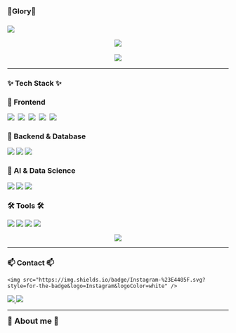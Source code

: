 
<!-- 타이틀 부분 -->
<p align="center">
  <H3>🐢Glory🐰<H3>
</p>
<a href="https://hits.seeyoufarm.com"><img src="https://hits.seeyoufarm.com/api/count/incr/badge.svg?url=https%3A%2F%2Fgithub.com%2Fdys1128%2Fdys1128&count_bg=%23333131&title_bg=%23333131&icon=github.svg&icon_color=%23E7E7E7&title=GitHub&edge_flat=false"/></a>
  <a href="https://www.instagram.com/glorypang_/">
  <p align="center">
  <a href="https://solved.ac/dys1128">
    <img src="http://mazassumnida.wtf/api/mini/generate_badge?boj=dys1128" />
  </a>
</p>

<!-- GitHub Stats -->
<p align="center">
  <img src="https://github-readme-stats.vercel.app/api?username=dys1128&show_icons=true&theme=graywhite" />
  <br>
</p>

---

<h3 align="left"><b>✨ Tech Stack ✨</b></h3>

### 🔹 Frontend
<p align="left">
  <img src="https://img.shields.io/badge/React-20232a.svg?style=for-the-badge&logo=react&logoColor=61DAFB" />&nbsp
  <img src="https://img.shields.io/badge/Redux-593D88.svg?style=for-the-badge&logo=redux&logoColor=white" />&nbsp
  <img src="https://img.shields.io/badge/html5-E34F26.svg?style=for-the-badge&logo=html5&logoColor=white" />&nbsp
  <img src="https://img.shields.io/badge/css3-1572B6.svg?style=for-the-badge&logo=css3&logoColor=white" />&nbsp
  <img src="https://img.shields.io/badge/JavaScript-F7DF1E.svg?style=for-the-badge&logo=javascript&logoColor=black" />&nbsp
</p>

### 🔹 Backend & Database
<p align="left">
  <img src="https://img.shields.io/badge/c++-%2300599C.svg?style=for-the-badge&logo=c%2B%2B&logoColor=white">
  <img src="https://img.shields.io/badge/Python-3670A0?style=for-the-badge&logo=python&logoColor=ffdd54" />
  <img src="https://img.shields.io/badge/MySQL-4479A1.svg?style=for-the-badge&logo=mysql&logoColor=white" />
</p>

### 🔹 AI & Data Science
<p align="left">
  <img src="https://img.shields.io/badge/OpenCV-5C3EE8.svg?style=for-the-badge&logo=opencv&logoColor=white" />
  <img src="https://img.shields.io/badge/Numpy-4d77cf.svg?style=for-the-badge&logo=numpy&logoColor=white" />
  <img src="https://img.shields.io/badge/Matplotlib-11557c.svg?style=for-the-badge&logo=Matplotlib&logoColor=white" />
</p>


<h3 align="left"><b>🛠 Tools 🛠</b></h3>

<p align="left">
  <img src="https://img.shields.io/badge/Git-F05033.svg?style=for-the-badge&logo=git&logoColor=white" />
  <img src="https://img.shields.io/badge/GitHub-181717.svg?style=for-the-badge&logo=github&logoColor=white" />
  <img src="https://img.shields.io/badge/Notion-F3F3F3.svg?style=for-the-badge&logo=notion&logoColor=black" />
  <img src="https://img.shields.io/badge/VS Code-0078d7.svg?style=for-the-badge&logo=visual-studio-code&logoColor=white" />
</p>

<p align="center">
  <img src="https://github-readme-stats.vercel.app/api/top-langs?username=dys1128&layout=compact&langs_count=8&theme=transparent&bg_color=30,7F7FD5,86A8E7,91EAE4&title_color=FFFFFF&text_color=FFFFFF" />
</p>

---

<h3 align="left"><b>📫 Contact 📫</b></h3>

<p align="left">
  
    <img src="https://img.shields.io/badge/Instagram-%23E4405F.svg?style=for-the-badge&logo=Instagram&logoColor=white" />
  </a>
  <a href="https://glorypang.tistory.com/">
    <img src="https://img.shields.io/badge/Tistory-FF5722?style=for-the-badge&logo=blogger&logoColor=white" />
  </a>
  <a href="dys1128@naver.com">
    <img src="https://img.shields.io/badge/dys1128@naver.com-D14836?style=for-the-badge&logo=gmail&logoColor=white" />
  </a>
</p>

---

<!-- About Me + Hits 배지 (한 줄 배치) -->
<!-- About Me + Hits 배지 (가로 정렬) -->
<p align="left">
  <span style="font-size: 18px; font-weight: bold;">📌 About me 📌</span>
  
</p>
<!-- Solved.ac 프로필 중앙 정렬 -->








